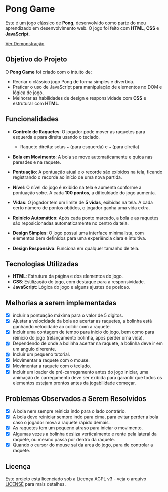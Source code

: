 # Pong Game

Este é um jogo clássico de **Pong**, desenvolvido como parte do meu aprendizado em desenvolvimento web. O jogo foi feito com **HTML**, **CSS** e **JavaScript**.

<a href="https://brunomoraesdigital.github.io/pong/" target="_blank" rel="noopener noreferrer">Ver Demonstração</a>

## Objetivo do Projeto

O **Pong Game** foi criado com o intuito de:
- Recriar o clássico jogo Pong de forma simples e divertida.
- Praticar o uso de JavaScript para manipulação de elementos no DOM e lógica de jogo.
- Melhorar as habilidades de design e responsividade com **CSS** e estruturar com **HTML**.

## Funcionalidades

- **Controle de Raquetes**: O jogador pode mover as raquetes para esquerda e para direita usando o teclado.
  - Raquete direita: setas `←` (para esquerda) e `→` (para direita)
  
- **Bola em Movimento**: A bola se move automaticamente e quica nas paresdes e na raquete.
  
- **Pontuação**: A pontuação atual e o recorde são exibidos na tela, ficando registrando o recorde ao início de uma nova partida.
  
- **Nível**: O nível do jogo é exibido na tela e aumenta conforme a pontuação sobe. A cada **100 pontos**, a dificuldade do jogo aumenta.  

- **Vidas**: O jogador tem um limite de **5 vidas**, exibidas na tela. A cada certo número de pontos obtidos, o jogador ganha uma vida extra.  

- **Reinício Automático**: Após cada ponto marcado, a bola e as raquetes são reposicionadas automaticamente no centro da tela.  

- **Design Simples**: O jogo possui uma interface minimalista, com elementos bem definidos para uma experiência clara e intuitiva.

- **Design Responsivo**: Funciona em qualquer tamanho de tela.

## Tecnologias Utilizadas

- **HTML**: Estrutura da página e dos elementos do jogo.
- **CSS**: Estilização do jogo, com destaque para a responsividade.
- **JavaScript**: Lógica do jogo e alguns ajustes de posicao.

## Melhorias a serem implementadas

- [x] incluir a pontuação máxima para o valor de 5 digitos.
- [x] Ajustar a velocidade da bola ao acertar as raquetes, a bolinha está ganhando velocidade ao colidir com a raquete.
- [x] Incluir uma contagem de tempo para inicio do jogo, bem como para reinicio do jogo (relançamento bolinha, após perder uma vida).
- [x] Dependendo de onde a bolinha acertar na raquete, a bolinha deve ir em um angulo direrente.
- [x] Incluir um pequeno tutorial.
- [x] Movimentar a raquete com o mouse.
- [x] Movimentar a raquete com o teclado.
- [x] Incluir um loader de pré-carregamento antes do jogo iniciar, uma animação de carregamento deve ser exibida para garantir que todos os elementos estejam prontos antes da jogabilidade começar.

## Problemas Observados a Serem Resolvidos

- [x] A bola nem sempre reinicia indo para o lado contrário.
- [x] A bola deve reiniciar sempre indo para cima, para evitar perder a bola caso o jogador mova a raquete rápido demais.
- [x] As raquetes tem um pequeno atraso para iniciar o movimento.
- [x] Algumas vezes a bolinha desliza verticalmente e rente pela lateral da raquete, ou mesmo passa por dentro da raquete.
- [x] Quando o cursor do mouse sai da area do jogo, para de controlar a raquete.

## Licença

Este projeto está licenciado sob a Licença AGPL v3 - veja o arquivo [LICENSE](LICENSE) para mais detalhes.

